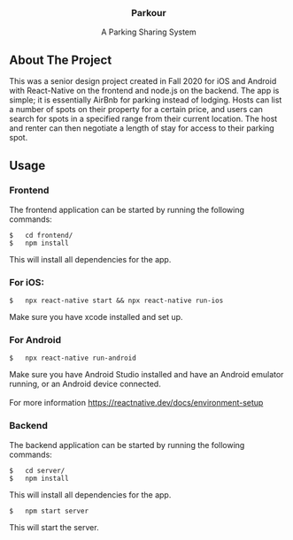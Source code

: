 <br />
<div align="center">
  <a href="https://github.com/github_username/repo_name">
  </a>

<h3 align="center">Parkour</h3>

  <p align="center">
    A Parking Sharing System
    <br />

  </p>
</div>

<!-- ABOUT THE PROJECT -->
## About The Project

This was a senior design project created in Fall 2020 for iOS and Android with React-Native on the frontend and node.js on the backend. The app is simple; it is essentially AirBnb for parking instead of lodging. Hosts can list a number of spots on their property for a certain price, and users can search for spots in a specified range from their current location. The host and renter can then negotiate a length of stay for access to their parking spot. 

<!-- USAGE EXAMPLES -->
## Usage

### Frontend

The frontend application can be started by running the following commands:
<br/>
```
$   cd frontend/
$   npm install
```
This will install all dependencies for the app.
<br/>
### For iOS:  
```
$   npx react-native start && npx react-native run-ios
```
Make sure you have xcode installed and set up.

### For Android
```
$   npx react-native run-android
```
Make sure you have Android Studio installed and have an Android emulator running, or an Android device connected.
<br/>
<br/>
For more information https://reactnative.dev/docs/environment-setup

### Backend

The backend application can be started by running the following commands:
<br/>
```
$   cd server/
$   npm install
```
This will install all dependencies for the app.
<br/>
```
$   npm start server
```
This will start the server.

